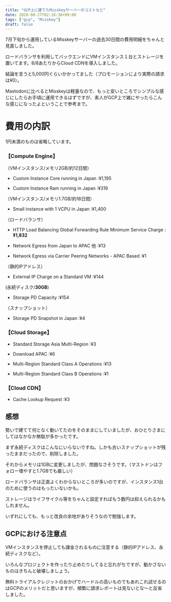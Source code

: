 ```yaml
---
title: "GCP上に建てたMisskeyサーバーのコストなど"
date: 2020-08-27T02:18:30+09:00
tags: ["gcp", "Misskey"]
draft: false
---
```


7月下旬から運用しているMisskeyサーバーの過去30日間の費用明細をちゃんと見直しました。

<!--more-->

ロードバランサを利用してバックエンドにVMインスタンス１台とストレージを置いてます。8/8あたりからCloud CDNを導入しました。

結論を言うと5,000円ぐらいかかってました（プロモーションにより実際の請求は¥0）。

Mastodonに比べるとMisskeyは軽量なので、もっと安いところでシンプルな感じにしたらお手頃に運用できるはずですが、素人がGCP上で雑にやったらこんな感じになったよということで参考まで。

# 費用の内訳

1円未満のものは省略しています。

### 【Compute Engine】

（VMインスタンス/メモリ2GB/約12日間）

- Custom Instance Core running in Japan :¥1,195

- Custom Instance Ram running in Japan :¥319

（VMインスタンス/メモリ1.7GB/約18日間）

- Small instance with 1 VCPU in Japan :¥1,400

（ロードバランサ）

- HTTP Load Balancing Global Forwarding Rule Minimum Service Charge :**¥1,832**

- Network Egress from Japan to APAC 他 :¥13

- Network Egress via Carrier Peering Networks - APAC Based :¥1

（静的IPアドレス）

- External IP Charge on a Standard VM :¥144

 (永続ディスク/**30GB**) 

- Storage PD Capacity :¥154

（スナップショット）

- Storage PD Snapshot in Japan :¥4
 


### 【Cloud Storage】

- Standard Storage Asia Multi-Region :¥3

- Download APAC :¥6

- Multi-Region Standard Class A Operations :¥13

- Multi-Region Standard Class B Operations :¥1


### 【Cloud CDN】

- Cache Lookup Request :¥3


## 感想

勢いで建てて何となく動いてたのをそのままにしていましたが、おひとりさまにしてはなかなか無駄が多かったです。

まず永続ディスクはこんなにいらないですね。しかも古いスナップショットが残ったままだったので、削除しました。

それからメモリは1GBに変更しましたが、問題なさそうです。（マストドンはフォロー増やすと1.7GBでも厳しい）

ロードバランサは正直よくわからないところが多いのですが、インスタンス1台のために使うのはもったいないかも。

ストレージはライフサイクル等をちゃんと設定すればもう数円は抑えられるかもしれません。

いずれにしても、もっと改良の余地がありそうなので勉強します。


## GCPにおける注意点

VMインスタンスを停止しても課金されるものに注意する（静的IPアドレス、永続ディスクなど）。

いろんなプロジェクトを作ったり止めたりしてると忘れがちですが、動かさないものはきちんと破壊しましょう。


無料トライアルクレジットのおかげでハードルの高いものでもあれこれ試せるのはGCPのメリットだと思いますが、頻繁に請求レポートは見ないとな〜と反省しました。